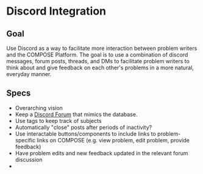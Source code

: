 # Discord Integration

## Goal
Use Discord as a way to facilitate more interaction between problem writers and the COMPOSE Platform. The goal is to use a combination of discord messages, forum posts, threads, and DMs to facilitate problem writers to think about and give feedback on each other's problems in a more natural, everyday manner.

## Specs
- Overarching vision
- Keep a [Discord Forum](https://discord.com/blog/forum-channels-space-for-organized-conversation) that mimics the database.
 - Use tags to keep track of subjects
 - Automatically "close" posts after periods of inactivity?
 - Use interactable buttons/components to include links to problem-specific links on COMPOSE (e.g. view problem, edit problem, provide feedback)
 - Have problem edits and new feedback updated in the relevant forum discussion
 - 
